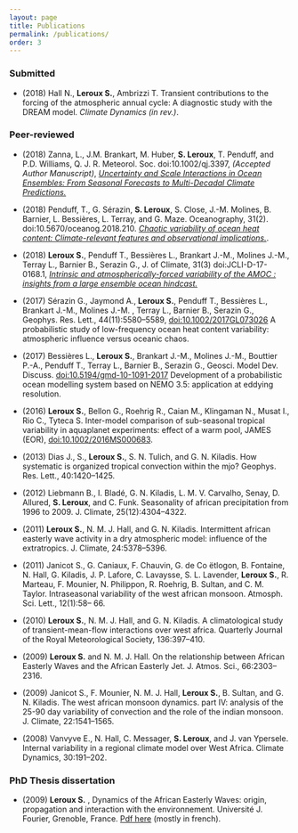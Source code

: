```yaml
---
layout: page
title: Publications
permalink: /publications/
order: 3
---
```


### Submitted 
 - (2018) Hall N., **Leroux S.**, Ambrizzi T. Transient contributions to the forcing of the atmospheric annual cycle: A diagnostic study with the DREAM model. _Climate Dynamics (in rev.)_.

### Peer-reviewed 
 - (2018) Zanna, L., J.M. Brankart, M. Huber, **S. Leroux**, T. Penduff, and P.D. Williams,  Q. J. R. Meteorol. Soc. doi:10.1002/qj.3397, _(Accepted Author Manuscript)_, [*Uncertainty and Scale Interactions in Ocean Ensembles: From Seasonal Forecasts to Multi-Decadal Climate Predictions.*](http://dx.doi.org/10.1002/qj.3397)
  
 - (2018) Penduff, T., G. Sérazin, **S. Leroux**, S. Close, J.-M. Molines, B. Barnier, L. Bessières, L. Terray, and G. Maze. Oceanography, 31(2). doi:10.5670/oceanog.2018.210. [*Chaotic variability of ocean heat content: Climate-relevant features and observational implications.*](https://doi.org/10.5670/oceanog.2018.210).

 - (2018) **Leroux S.**, Penduff T., Bessières L.,  Brankart J.-M., Molines J.-M., Terray L., Barnier B., Serazin G., J. of Climate, 31(3) doi:JCLI-D-17-0168.1,  [*Intrinsic and atmospherically-forced variability of the AMOC : insights from a large ensemble ocean hindcast.*](http://dx.doi.org/10.1175/JCLI-D-17-0168.1)
  
- (2017) Sérazin G., Jaymond A., **Leroux S.**, Penduff T., Bessières L.,  Brankart J.-M., Molines J.-M. , Terray L., Barnier B., Serazin G., Geophys. Res. Lett., 44(11):5580–5589, [doi:10.1002/2017GL073026](http://dx.doi.org/10.1002/2017GL073026) A probabilistic study of low-frequency ocean heat content variability: atmospheric influence versus oceanic chaos.

- (2017) Bessières L.,  **Leroux S.**, Brankart J.-M., Molines J.-M., Bouttier P.-A., Penduff T., Terray L., Barnier B., Serazin G., Geosci. Model Dev. Discuss. [doi:10.5194/gmd-10-1091-2017](https://www.geosci-model-dev.net/10/1091/2017/gmd-10-1091-2017.pdf) Development of a probabilistic ocean modelling system based on NEMO 3.5: application at eddying resolution.

- (2016) **Leroux S.**, Bellon G., Roehrig R., Caian M., Klingaman N., Musat I., Rio C.,  Tyteca S. Inter-model comparison of sub-seasonal tropical variability in aquaplanet experiments: effect of a warm pool, JAMES (EOR), [doi:10.1002/2016MS000683](http://onlinelibrary.wiley.com/doi/10.1002/2016MS000683/abstract).
- (2013) Dias J., S., **Leroux S.**, S. N. Tulich, and G. N. Kiladis. How systematic is organized tropical convection within the mjo? Geophys. Res. Lett., 40:1420–1425.
- (2012) Liebmann B., I. Bladé, G. N. Kiladis, L. M. V. Carvalho, Senay, D. Allured, **S. Leroux**, and C. Funk. Seasonality of african precipitation from 1996 to 2009. J. Climate, 25(12):4304–4322.
- (2011) **Leroux S.**, N. M. J. Hall, and G. N. Kiladis. Intermittent african easterly wave activity in a dry atmospheric model: influence of the extratropics. J. Climate, 24:5378–5396.
- (2011) Janicot S., G. Caniaux, F. Chauvin, G. de Co ̈etlogon, B. Fontaine, N. Hall, G. Kiladis, J. P. Lafore, C. Lavaysse, S. L. Lavender, **Leroux S.**, R. Marteau, F. Mounier, N. Philippon, R. Roehrig, B. Sultan, and C. M. Taylor. Intraseasonal variability of the west african monsoon. Atmosph. Sci. Lett., 12(1):58– 66.
- (2010) **Leroux S.**, N. M. J. Hall, and G. N. Kiladis. A climatological study of transient-mean-flow interactions over west africa. Quarterly Journal of the Royal Meteorological Society, 136:397–410.
- (2009) **Leroux S.** and N. M. J. Hall. On the relationship between African Easterly Waves and the African Easterly Jet. J. Atmos. Sci., 66:2303–2316.
- (2009) Janicot S., F. Mounier, N. M. J. Hall, **Leroux S.**, B. Sultan, and G. N. Kiladis. The west african monsoon dynamics. part IV: analysis of the 25-90 day variability of convection and the role of the indian monsoon. J. Climate, 22:1541–1565.
- (2008) Vanvyve E., N. Hall, C. Messager, **S. Leroux**, and J. van Ypersele. Internal variability in a regional climate model over West Africa. Climate Dynamics, 30:191–202.

 
### PhD Thesis dissertation

- (2009) **Leroux S.** , Dynamics of the African Easterly Waves: origin, propagation and interaction with the environnement.  Université J. Fourier, Grenoble, France. [Pdf here](https://tel.archives-ouvertes.fr/tel-00434322/document)  (mostly in french).
